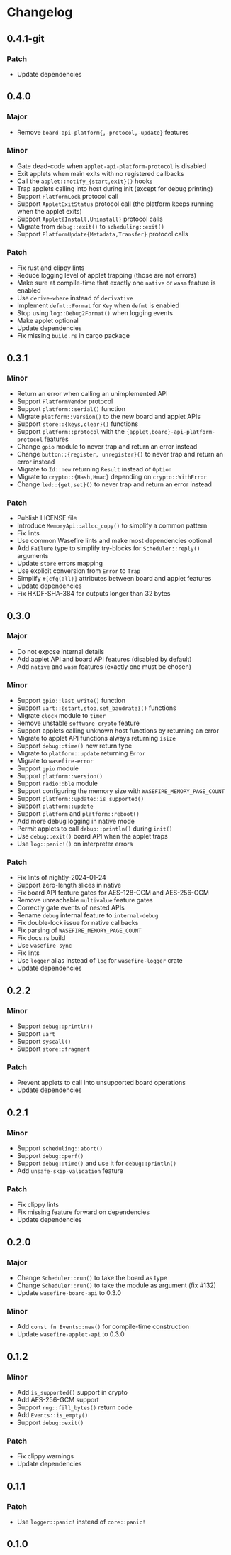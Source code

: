 # Changelog

## 0.4.1-git

### Patch

- Update dependencies

## 0.4.0

### Major

- Remove `board-api-platform{,-protocol,-update}` features

### Minor

- Gate dead-code when `applet-api-platform-protocol` is disabled
- Exit applets when main exits with no registered callbacks
- Call the `applet::notify_{start,exit}()` hooks
- Trap applets calling into host during init (except for debug printing)
- Support `PlatformLock` protocol call
- Support `AppletExitStatus` protocol call (the platform keeps running when the applet exits)
- Support `Applet{Install,Uninstall}` protocol calls
- Migrate from `debug::exit()` to `scheduling::exit()`
- Support `PlatformUpdate{Metadata,Transfer}` protocol calls

### Patch

- Fix rust and clippy lints
- Reduce logging level of applet trapping (those are not errors)
- Make sure at compile-time that exactly one `native` or `wasm` feature is enabled
- Use `derive-where` instead of `derivative`
- Implement `defmt::Format` for `Key` when `defmt` is enabled
- Stop using `log::Debug2Format()` when logging events
- Make applet optional
- Update dependencies
- Fix missing `build.rs` in cargo package

## 0.3.1

### Minor

- Return an error when calling an unimplemented API
- Support `PlatformVendor` protocol
- Support `platform::serial()` function
- Migrate `platform::version()` to the new board and applet APIs
- Support `store::{keys,clear}()` functions
- Support `platform::protocol` with the `{applet,board}-api-platform-protocol` features
- Change `gpio` module to never trap and return an error instead
- Change `button::{register, unregister}()` to never trap and return an error instead
- Migrate to `Id::new` returning `Result` instead of `Option`
- Migrate to `crypto::{Hash,Hmac}` depending on `crypto::WithError`
- Change `led::{get,set}()` to never trap and return an error instead

### Patch

- Publish LICENSE file
- Introduce `MemoryApi::alloc_copy()` to simplify a common pattern
- Fix lints
- Use common Wasefire lints and make most dependencies optional
- Add `Failure` type to simplify try-blocks for `Scheduler::reply()` arguments
- Update `store` errors mapping
- Use explicit conversion from `Error` to `Trap`
- Simplify `#[cfg(all)]` attributes between board and applet features
- Update dependencies
- Fix HKDF-SHA-384 for outputs longer than 32 bytes

## 0.3.0

### Major

- Do not expose internal details
- Add applet API and board API features (disabled by default)
- Add `native` and `wasm` features (exactly one must be chosen)

### Minor

- Support `gpio::last_write()` function
- Support `uart::{start,stop,set_baudrate}()` functions
- Migrate `clock` module to `timer`
- Remove unstable `software-crypto` feature
- Support applets calling unknown host functions by returning an error
- Migrate to applet API functions always returning `isize`
- Support `debug::time()` new return type
- Migrate to `platform::update` returning `Error`
- Migrate to `wasefire-error`
- Support `gpio` module
- Support `platform::version()`
- Support `radio::ble` module
- Support configuring the memory size with `WASEFIRE_MEMORY_PAGE_COUNT`
- Support `platform::update::is_supported()`
- Support `platform::update`
- Support `platform` and `platform::reboot()`
- Add more debug logging in native mode
- Permit applets to call `debup::println()` during `init()`
- Use `debug::exit()` board API when the applet traps
- Use `log::panic!()` on interpreter errors

### Patch

- Fix lints of nightly-2024-01-24
- Support zero-length slices in native
- Fix board API feature gates for AES-128-CCM and AES-256-GCM
- Remove unreachable `multivalue` feature gates
- Correctly gate events of nested APIs
- Rename `debug` internal feature to `internal-debug`
- Fix double-lock issue for native callbacks
- Fix parsing of `WASEFIRE_MEMORY_PAGE_COUNT`
- Fix docs.rs build
- Use `wasefire-sync`
- Fix lints
- Use `logger` alias instead of `log` for `wasefire-logger` crate
- Update dependencies

## 0.2.2

### Minor

- Support `debug::println()`
- Support `uart`
- Support `syscall()`
- Support `store::fragment`

### Patch

- Prevent applets to call into unsupported board operations
- Update dependencies

## 0.2.1

### Minor

- Support `scheduling::abort()`
- Support `debug::perf()`
- Support `debug::time()` and use it for `debug::println()`
- Add `unsafe-skip-validation` feature

### Patch

- Fix clippy lints
- Fix missing feature forward on dependencies
- Update dependencies

## 0.2.0

### Major

- Change `Scheduler::run()` to take the board as type
- Change `Scheduler::run()` to take the module as argument (fix #132)
- Update `wasefire-board-api` to 0.3.0

### Minor

- Add `const fn Events::new()` for compile-time construction
- Update `wasefire-applet-api` to 0.3.0

## 0.1.2

### Minor

- Add `is_supported()` support in crypto
- Add AES-256-GCM support
- Support `rng::fill_bytes()` return code
- Add `Events::is_empty()`
- Support `debug::exit()`

### Patch

- Fix clippy warnings
- Update dependencies

## 0.1.1

### Patch

- Use `logger::panic!` instead of `core::panic!`

## 0.1.0

<!-- Increment to skip CHANGELOG.md test: 0 -->
